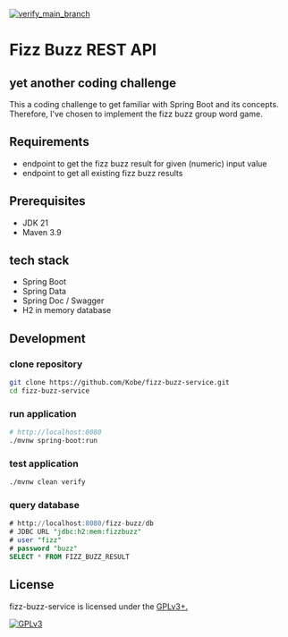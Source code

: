 [![verify_main_branch](https://github.com/Kobe/fizz-buzz-service/actions/workflows/verify.yml/badge.svg?branch=main)](https://github.com/Kobe/fizz-buzz-service/actions/workflows/verify.yml)

# Fizz Buzz REST API

## yet another coding challenge

This a coding challenge to get familiar with Spring Boot and its concepts.
Therefore, I've chosen to implement the fizz buzz group word game.

## Requirements

- endpoint to get the fizz buzz result for given (numeric) input value
- endpoint to get all existing fizz buzz results

## Prerequisites

- JDK 21
- Maven 3.9

## tech stack

- Spring Boot
- Spring Data
- Spring Doc / Swagger
- H2 in memory database

## Development

### clone repository

```bash
git clone https://github.com/Kobe/fizz-buzz-service.git
cd fizz-buzz-service
```

### run application

```bash
# http://localhost:8080
./mvnw spring-boot:run
```

### test application

```bash
./mvnw clean verify
```

### query database

```sql
# http://localhost:8080/fizz-buzz/db
# JDBC URL "jdbc:h2:mem:fizzbuzz"
# user "fizz"
# password "buzz"
SELECT * FROM FIZZ_BUZZ_RESULT
```

## License

fizz-buzz-service is licensed under the [GPLv3+.](LICENSE)

[![GPLv3](https://img.shields.io/badge/licence-GPLv3-brightgreen.svg)](http://www.gnu.org/licenses/gpl-3.0.html)
